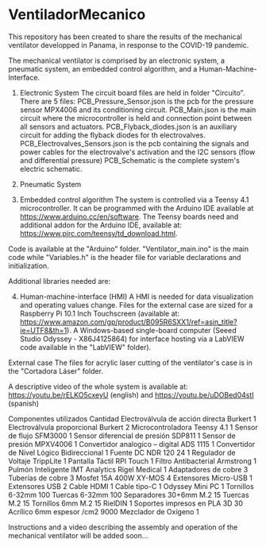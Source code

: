 # VentiladorMecanico

This repository has been created to share the results of the mechanical ventilator developped in Panama, in response to the COVID-19 pandemic.

The mechanical ventilator is comprised by an electronic system, a pneumatic system, an embedded control algorithm, and a Human-Machine-Interface.

1. Electronic System
The circuit board files are held in folder "Circuito". There are 5 files:
PCB_Pressure_Sensor.json is the pcb for the pressure sensor MPX4006 and its conditioning circuit.
PCB_Main.json is the main circuit where the microcontroller is held and connection point between all sensors and actuators.
PCB_Flyback_diodes.json is an auxiliary circuit for adding the flyback diodes for th electrovalves.
PCB_Electrovalves_Sensors.json is the pcb containing the signals and power cables for the electrovalve's activation and the I2C sensors (flow and differential pressure)
PCB_Schematic is the complete system's electric schematic.

2. Pneumatic System

3. Embedded control algorithm
The system is controlled via a Teensy 4.1 microcontroller. It can be programmed with the Arduino IDE available at https://www.arduino.cc/en/software. The Teensy boards need and additional addon for the Arduino IDE, available at: https://www.pjrc.com/teensy/td_download.html.

Code is available at the "Arduino" folder. "Ventilator_main.ino" is the main code while "Variables.h" is the header file for variable declarations and initialization.

Additional libraries needed are:

4. Human-machine-interface (HMI)
A HMI is needed for data visualization and operating values change. Files for the external case are sized for a Raspberry Pi 10.1 Inch Touchscreen (available at: https://www.amazon.com/gp/product/B095R6SXX1/ref=asin_title?ie=UTF8&th=1). A Windows-based single-board computer (Seeed Studio Odyssey - X86J4125864) for interface hosting via a LabVIEW code available in the "LabVIEW" folder).

External case
The files for acrylic laser cutting of the ventilator's case is in the "Cortadora Láser" folder.

A descriptive video of the whole system is available at: https://youtu.be/rELKO5cxeyU (english) and https://youtu.be/uDOBed04stI (spanish)

Componentes utilizados
Cantidad
Electroválvula de acción directa Burkert        1
Electroválvula proporcional Burkert             2
Microcontroladora Teensy 4.1                    1
Sensor de flujo SFM3000                         1
Sensor diferencial de presión SDP811            1
Sensor de presión MPXV4006                      1
Convertidor analogico – digital ADS 1115        1
Convertidor de Nivel Lógico Bidireccional       1
Fuente DC NDR 120 24                            1
Regulador de Voltaje TrippLite                  1
Pantalla Táctil RPI Touch                       1
Filtro Antibacterial Armstrong                  1
Pulmón Inteligente IMT Analytics Rigel Medical  1
Adaptadores de cobre                            3
Tuberías de cobre                               3
Mosfet 15A 400W XY-MOS                          4
Extensores Micro-USB                            1
Extensores USB                                  2
Cable HDMI                                      1
Cable tipo-C                                    1
Odyssey Mini PC                                 1
Tornillos 6-32mm                                100
Tuercas 6-32mm                                  100
Separadores 30+6mm M.2                          15
Tuercas M.2                                     15
Tornillos 6mm M.2                               15
RielDIN                                         1
Soportes impresos en PLA 3D                     30
Acrílico 6mm espesor /cm2                       9000
Mezclador de Oxígeno                            1

Instructions and a video describing the assembly and operation of the mechanical ventilator will be added soon...
